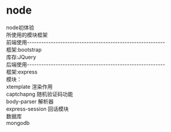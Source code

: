 # node<Br/>
node初体验<Br/>
所使用的模块框架<Br/>
前端使用----------------------------------------------------------<Br/>
框架:bootstrap<Br/>
库存:JQuery<Br/>
后端使用----------------------------------------------------------<Br/>
框架:express<Br/>
模块：<Br/>
xtemplate           渲染作用<Br/>
captchapng          随机验证码功能<Br/>
body-parser         解析器<Br/>
express-session     回话模块<Br/>
数据库<Br/>
mongodb <Br/>